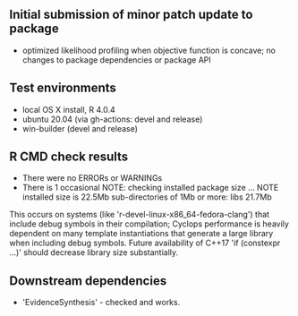 ## Initial submission of minor patch update to package

* optimized likelihood profiling when objective function is concave; no
  changes to package dependencies or package API

## Test environments
* local OS X install, R 4.0.4
* ubuntu 20.04 (via gh-actions: devel and release)
* win-builder (devel and release)

## R CMD check results
* There were no ERRORs or WARNINGs
* There is 1 occasional NOTE:
  checking installed package size ... NOTE
    installed size is 22.5Mb
    sub-directories of 1Mb or more:
      libs 21.7Mb

This occurs on systems (like 'r-devel-linux-x86_64-fedora-clang') that include debug
symbols in their compilation; Cyclops performance is heavily dependent on many template
instantiations that generate a large library when including debug symbols.  Future
availability of C++17 'if (constexpr ...)' should decrease library size substantially.

## Downstream dependencies
* 'EvidenceSynthesis' - checked and works.
